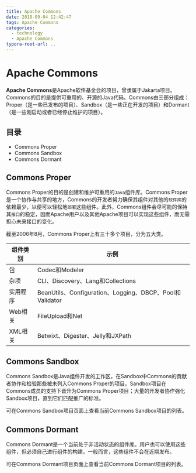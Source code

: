 ```yaml
---
title: Apache Commons
date: 2018-09-04 12:42:47
tags: Apache Commons
categories:
  - technology
  - Apache Commons
typora-root-url: ..
---
```

# Apache Commons

**Apache Commons**是Apache软件基金会的项目，曾隶属于Jakarta项目。Commons的目的是提供可重用的、开源的Java代码。Commons由三部分组成：Proper（是一些已发布的项目）、Sandbox（是一些正在开发的项目）和Dormant（是一些刚启动或者已经停止维护的项目）。

## 目录


- Commons Proper
- Commons Sandbox
- Commons Dormant


## Commons Proper
Commons Proper的目的是创建和维护可重用的`Java`组件库。Commons Proper是一个协作与共享的地方，Commons的开发者努力确保其组件对其他的`软件库`的依赖最少，以便可以轻松地`部署`这些组件。此外，Commons组件会尽可能的保持其`接口`的稳定，因而Apache用户以及其他Apache项目可以实现这些组件，而无需担心未来接口的变化。

截至2006年8月，Commons Proper上有三十多个项目，分为五大类。

| 组件类别                                     | 示例                                                     |
| -------------------------------------------- | -------------------------------------------------------- |
| 包                                           | Codec和Modeler                                           |
| 杂项                                         | CLI、Discovery、Lang和Collections                        |
| 实用程序                                     | BeanUtils、Configuration、Logging、DBCP、Pool和Validator |
| Web相关 | FileUpload和Net                                          |
| XML相关 | Betwixt、Digester、Jelly和JXPath                         |

## Commons Sandbox

Commons Sandbox是Java组件开发的工作区，在Sandbox中Commons的贡献者协作和检验那些被未列入Commons Proper的项目。Sandbox项目在Commons成员的支持下晋升为Commons Proper项目；大量的开发者协作强化Sandbox项目，直到它们匹配推广的标准。

可在Commons Sandbox项目页面上查看当前Commons Sandbox项目的列表。

## Commons Dormant

Commons Dormant是一个当前处于非活动状态的组件库。用户也可以使用这些组件，但必须自己进行组件的构建。一般而言，这些组件不会在近期发布。

可在Commons Dormant项目页面上查看当前Commons Dormant项目的列表。